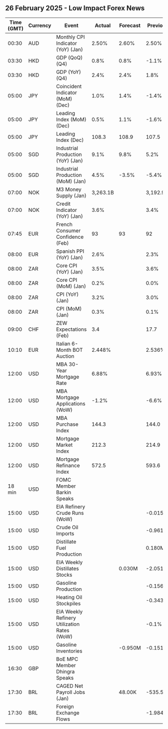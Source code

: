 ## 26 February 2025 - Low Impact Forex News

| Time (GMT) | Currency | Event | Actual | Forecast | Previous |
|------|----------|-------|--------|----------|----------|
| 00:30 | AUD | Monthly CPI Indicator (YoY) (Jan) | 2.50% | 2.60% | 2.50% |
| 03:30 | HKD | GDP (QoQ) (Q4) | 0.8% | 0.8% | -1.1% |
| 03:30 | HKD | GDP (YoY) (Q4) | 2.4% | 2.4% | 1.8% |
| 05:00 | JPY | Coincident Indicator (MoM) (Dec) | 1.0% | 1.4% | -1.4% |
| 05:00 | JPY | Leading Index (MoM) (Dec) | 0.5% | 1.1% | -1.6% |
| 05:00 | JPY | Leading Index (Dec) | 108.3 | 108.9 | 107.5 |
| 05:00 | SGD | Industrial Production (YoY) (Jan) | 9.1% | 9.8% | 5.2% |
| 05:00 | SGD | Industrial Production (MoM) (Jan) | 4.5% | -3.5% | -5.4% |
| 07:00 | NOK | M3 Money Supply (Jan) | 3,263.1B |  | 3,192.9B |
| 07:00 | NOK | Credit Indicator (YoY) (Jan) | 3.6% |  | 3.4% |
| 07:45 | EUR | French Consumer Confidence (Feb) | 93 | 93 | 92 |
| 08:00 | EUR | Spanish PPI (YoY) (Jan) | 2.6% |  | 2.3% |
| 08:00 | ZAR | Core CPI (YoY) (Jan) | 3.5% |  | 3.6% |
| 08:00 | ZAR | Core CPI (MoM) (Jan) | 0.2% |  | 0.0% |
| 08:00 | ZAR | CPI (YoY) (Jan) | 3.2% |  | 3.0% |
| 08:00 | ZAR | CPI (MoM) (Jan) | 0.3% |  | 0.1% |
| 09:00 | CHF | ZEW Expectations (Feb) | 3.4 |  | 17.7 |
| 10:10 | EUR | Italian 6-Month BOT Auction | 2.448% |  | 2.536% |
| 12:00 | USD | MBA 30-Year Mortgage Rate | 6.88% |  | 6.93% |
| 12:00 | USD | MBA Mortgage Applications (WoW) | -1.2% |  | -6.6% |
| 12:00 | USD | MBA Purchase Index | 144.3 |  | 144.0 |
| 12:00 | USD | Mortgage Market Index | 212.3 |  | 214.9 |
| 12:00 | USD | Mortgage Refinance Index | 572.5 |  | 593.6 |
| 18 min | USD | FOMC Member Barkin Speaks |  |  |  |
| 15:00 | USD | EIA Refinery Crude Runs (WoW) |  |  | -0.015M |
| 15:00 | USD | Crude Oil Imports |  |  | -0.961M |
| 15:00 | USD | Distillate Fuel Production |  |  | 0.180M |
| 15:00 | USD | EIA Weekly Distillates Stocks |  | 0.030M | -2.051M |
| 15:00 | USD | Gasoline Production |  |  | -0.156M |
| 15:00 | USD | Heating Oil Stockpiles |  |  | -0.343M |
| 15:00 | USD | EIA Weekly Refinery Utilization Rates (WoW) |  |  | -0.1% |
| 15:00 | USD | Gasoline Inventories |  | -0.950M | -0.151M |
| 16:30 | GBP | BoE MPC Member Dhingra Speaks |  |  |  |
| 17:30 | BRL | CAGED Net Payroll Jobs (Jan) |  | 48.00K | -535.55K |
| 17:30 | BRL | Foreign Exchange Flows |  |  | -1.984B |
